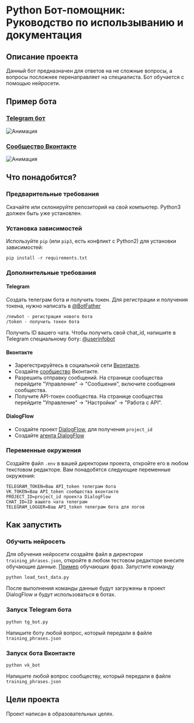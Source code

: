 # Python Бот-помощник: Руководство по использыванию и документация
## Описание проекта
Данный бот предназначен для ответов на не сложные вопросы, а вопросы посложнее перенаправляет на специалиста. Бот обучается с помощью нейросети.
## Пример бота
### [Telegram бот](https://t.me/ForspeechBot)
![Анимация](https://github.com/user-attachments/assets/80435a92-ef3b-43c6-9c9d-073cb1ba9357)
### [Сообщество Вконтакте](https://vk.com/club229054478)
![Анимация](https://github.com/user-attachments/assets/4cd3ef63-b070-4bc3-93fc-32a6a472fe5b)
## Что понадобится?
### Предварительные требования
Скачайте или склонируйте репозиторий на свой компьютер.
Python3 должен быть уже установлен. 
### Установка зависимостей
Используйте `pip` (или `pip3`, есть конфликт с Python2) для установки зависимостей:
```
pip install -r requirements.txt
```
### Дополнительные требования
#### Telegram
Создать телеграм бота и получить токен. Для регистрации и получения токена, нужно написать в [@BotFather](https://t.me/BotFather)
```
/newbot - регистрация нового бота
/token - получить токен бота 
```
Получить ID вашего чата. Чтобы получить свой chat_id, напишите в Telegram специальному боту: [@userinfobot](https://telegram.me/userinfobot)
#### Вконтакте
- Зарегестрируйтесь в социальной сети [Вконтакте](https://vk.com).
- Создайте [сообщество](https://vk.com/groups?w=groups_create_new__main) Вконтакте.
- Разрешить отправку сообщений. На странице сообщества перейдите "Управление" → "Сообшения", включите сообщения сообщества.
- Получите API-токен сообщества. На странице сообщества перейдите "Управление" → "Настройки" → "Работа с API".
#### DialogFlow
- Создайте проект [DialogFlow](https://cloud.google.com/dialogflow/es/docs/quick/setup), для получения ```project_id```
- Создайте [агента DialogFlow](https://cloud.google.com/dialogflow/es/docs/quick/build-agent)
### Переменные окружения
Создайте файл ```.env``` в вашей директории проекта, откройте его в любом текстовом редакторе. Вам понадобятся следующие переменные окружения:
```
TELEGRAM_TOKEN=Ваш API_token телеграм бота
VK_TOKEN=Ваш API_token сообщества вконтакте
PROJECT_ID=project_id проекта DialogFlow
CHAT_ID=ID вашего чата телеграм
TELEGRAM_LOGGER=Ваш API_token телеграм бота для логов
```
## Как запустить
### Обучить нейросеть
Для обучения нейросети создайте файл в директории ```training_phrases.json```, откройте в любом тестовом редакторе внесите обучающие данные. [Пример](https://dvmn.org/media/filer_public/a7/db/a7db66c0-1259-4dac-9726-2d1fa9c44f20/questions.json) обучающих фраз.
Запустите команду
```bush
python load_test_data.py
```
После выполнения команды данные будут загружены в проект DialogFlow и будут использоваться в ботах.
### Запуск Telegram бота
```bush
python tg_bot.py
```
Напишите боту любой вопрос, который передали в файле ```training_phrases.json```
### Запуск бота Вконтакте
```bush
python vk_bot
```
Напишите любой вопрос сообществу, который передали в файле ```training_phrases.json```
## Цели проекта
Проект написан в образовательных целях.



